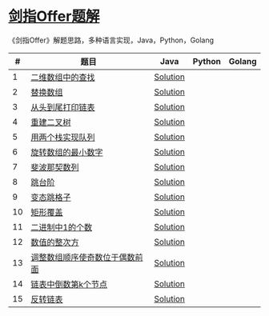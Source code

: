 # [剑指Offer题解](<https://www.nowcoder.com/ta/coding-interviews>)

《剑指Offer》解题思路，多种语言实现，Java，Python，Golang

| #    | 题目                                                         | Java                                                         | Python | Golang |
| ---- | ------------------------------------------------------------ | ------------------------------------------------------------ | ------ | ------ |
| 1    | [二维数组中的查找](./01%20二维数组中的查找/二维数组中的查找.md) | [Solution](./01%20二维数组中的查找/Solution.java)            |        |        |
| 2    | [替换数组](02%20替换空格/替换空格.md)                        | [Solution](./02%20替换空格/Solution.java)                    |        |        |
| 3    | [从头到尾打印链表](03%20从头到尾打印链表/从头到尾打印链表.md) | [Solution](./03%20从头到尾打印链表/Solution.java)            |        |        |
| 4    | [重建二叉树](04%20重建二叉树/重建二叉树.md)                  | [Solution](./04%20重建二叉树/Solution.java)                  |        |        |
| 5    | [用两个栈实现队列](05%20用两个栈实现队列/用两个栈实现队列.md) | [Solution](./05%20用两个栈实现队列/Solution.java)            |        |        |
| 6    | [旋转数组的最小数字](06%20旋转数组的最小数字/旋转数组的最小数字.md) | [Solution](./06%20旋转数组的最小数字/Solution.java)          |        |        |
| 7    | [斐波那契数列](./07%20斐波那契数列/斐波那契数列.md)          | [Solution](./07%20斐波那契数列/Solution.java)                |        |        |
| 8    | [跳台阶](./08%20跳台阶/跳台阶.md)                            | [Solution](./08%20跳台阶/Solution.java)                      |        |        |
| 9    | [变态跳格子](./09%20变态跳格子/变态跳格子.md)                | [Solution](./09%20变态跳格子/Solution.java)                  |        |        |
| 10   | [矩形覆盖](./10%20矩形覆盖/矩形覆盖.md)                      | [Solution](./10%20矩形覆盖/Solution.java)                    |        |        |
| 11   | [二进制中1的个数](./11%20二进制中1的个数/二进制中1的个数.md) | [Solution](./11%20二进制中1的个数/Solution.java)             |        |        |
| 12   | [数值的整次方](./12%20数值的整次方/数值的整次方.md)          | [Solution](./12%20数值的整次方/Solution.md)                  |        |        |
| 13   | [调整数组顺序使奇数位于偶数前面](./13%20调整数组顺序使奇数位于偶数前面/调整数组顺序使奇数位于偶数前面.md) | [Solution](./13%20调整数组顺序使奇数位于偶数前面/Solution.java) |        |        |
| 14   | [链表中倒数第k个节点](./14%20链表中倒数第k个节点/链表中倒数第k个节点.md) | [Solution](./14%20链表中倒数第k个节点/Solution.java)         |        |        |
| 15   | [反转链表](./15%20反转链表/反转链表.md)                      | [Solution](./15%20反转链表/Solution.java)                    |        |        |

